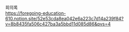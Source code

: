 회의록   
https://foregoing-education-610.notion.site/52e53cda8ea042e6a223c7d14a239f84?v=8b8435fa506c427ba3a5bbd11d085d86&pvs=4

